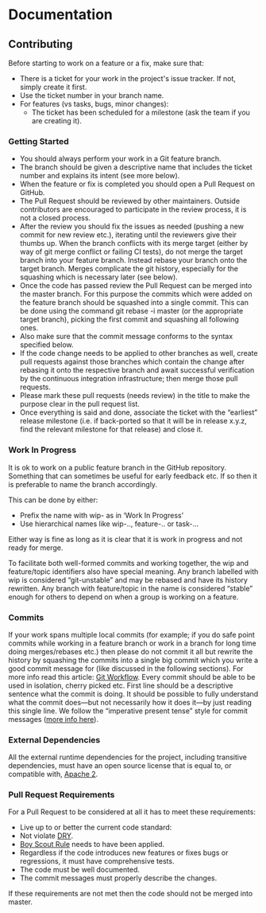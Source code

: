 # Documentation

## Contributing
Before starting to work on a feature or a fix, make sure that:
- There is a ticket for your work in the project's issue tracker. If not, simply create it first.
- Use the ticket number in your branch name.
- For features (vs tasks, bugs, minor changes): 
  - The ticket has been scheduled for a milestone (ask the team if you are creating it). 

### Getting Started
 - You should always perform your work in a Git feature branch. 
 - The branch should be given a descriptive name that includes the ticket number and explains its intent (see more below).
 - When the feature or fix is completed you should open a Pull Request on GitHub.
 - The Pull Request should be reviewed by other maintainers. Outside contributors are encouraged to participate in the review process, it is not a closed process.
 - After the review you should fix the issues as needed (pushing a new commit for new review etc.), iterating until the reviewers give their thumbs up. When the branch conflicts with its merge target (either by way of git merge conflict or failing CI tests), do not merge the target branch into your feature branch. Instead rebase your branch onto the target branch. Merges complicate the git history, especially for the squashing which is necessary later (see below).
 - Once the code has passed review the Pull Request can be merged into the master branch. For this purpose the commits which were added on the feature branch should be squashed into a single commit. This can be done using the command git rebase -i master (or the appropriate target branch), picking the first commit and squashing all following ones. 
 - Also make sure that the commit message conforms to the syntax specified below.
 - If the code change needs to be applied to other branches as well, create pull requests against those branches which contain the change after rebasing it onto the respective branch and await successful verification by the continuous integration infrastructure; then merge those pull requests.
 - Please mark these pull requests (needs review) in the title to make the purpose clear in the pull request list.
 - Once everything is said and done, associate the ticket with the “earliest” release milestone (i.e. if back-ported so that it will be in release x.y.z, find the relevant milestone for that release) and close it.

### Work In Progress
It is ok to work on a public feature branch in the GitHub repository. Something that can sometimes be useful for early feedback etc. If so then it is preferable to name the branch accordingly. 

This can be done by either:
 - Prefix the name with wip- as in ‘Work In Progress’
 - Use hierarchical names like wip-.., feature-.. or task-... 

Either way is fine as long as it is clear that it is work in progress and not ready for merge. 

To facilitate both well-formed commits and working together, the wip and feature/topic identifiers also have special meaning. Any branch labelled with wip is considered “git-unstable” and may be rebased and have its history rewritten. Any branch with feature/topic in the name is considered “stable” enough for others to depend on when a group is working on a feature.

### Commits
If your work spans multiple local commits (for example; if you do safe point commits while working in a feature branch or work in a branch for long time doing merges/rebases etc.) then please do not commit it all but rewrite the history by squashing the commits into a single big commit which you write a good commit message for (like discussed in the following sections). 
For more info read this article: [Git Workflow](http://sandofsky.com/blog/git-workflow.html). Every commit should be able to be used in isolation, cherry picked etc.
First line should be a descriptive sentence what the commit is doing. It should be possible to fully understand what the commit does—but not necessarily how it does it—by just reading this single line. We follow the “imperative present tense” style for commit messages ([more info here](http://tbaggery.com/2008/04/19/a-note-about-git-commit-messages.html)).

### External Dependencies
All the external runtime dependencies for the project, including transitive dependencies, must have an open source license that is equal to, or compatible with, [Apache 2](http://www.apache.org/licenses/LICENSE-2.0).

### Pull Request Requirements
For a Pull Request to be considered at all it has to meet these requirements:
 - Live up to or better the current code standard:
 - Not violate [DRY](http://programmer.97things.oreilly.com/wiki/index.php/Don%27t_Repeat_Yourself).
 - [Boy Scout Rule](http://programmer.97things.oreilly.com/wiki/index.php/The_Boy_Scout_Rule) needs to have been applied.
 - Regardless if the code introduces new features or fixes bugs or regressions, it must have comprehensive tests.
 - The code must be well documented.
 - The commit messages must properly describe the changes. 

If these requirements are not met then the code should not be merged into master. 
